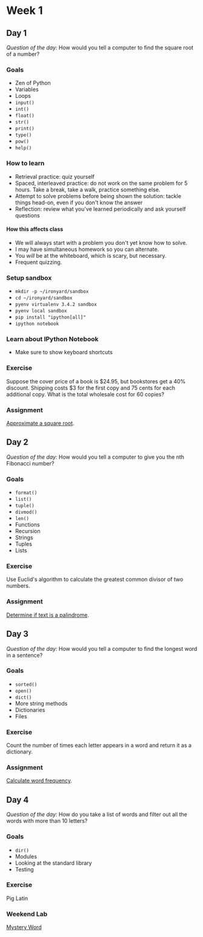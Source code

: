 # Week 1

## Day 1

*Question of the day:* How would you tell a computer to find the square root of a number?

### Goals

* Zen of Python
* Variables
* Loops
* `input()`
* `int()`
* `float()`
* `str()`
* `print()`
* `type()`
* `pow()`
* `help()`

### How to learn

* Retrieval practice: quiz yourself
* Spaced, interleaved practice: do not work on the same problem for 5 hours. Take a break, take a walk, practice something else.
* Attempt to solve problems before being shown the solution: tackle things head-on, even if you don't know the answer
* Reflection: review what you've learned periodically and ask yourself questions

#### How this affects class

* We will always start with a problem you don't yet know how to solve.
* I may have simultaneous homework so you can alternate.
* You _will_ be at the whiteboard, which is scary, but necessary.
* Frequent quizzing.

### Setup sandbox

* `mkdir -p ~/ironyard/sandbox`
* `cd ~/ironyard/sandbox`
* `pyenv virtualenv 3.4.2 sandbox`
* `pyenv local sandbox`
* `pip install "ipython[all]"`
* `ipython notebook`

### Learn about IPython Notebook

* Make sure to show keyboard shortcuts

### Exercise

Suppose the cover price of a book is $24.95, but bookstores get a 40% discount. Shipping costs $3 for the first copy and 75 cents for each additional copy. What is the total wholesale cost for 60 copies?

### Assignment

[Approximate a square root](assignments/approximate-square-root).

## Day 2

*Question of the day:* How would you tell a computer to give you the nth Fibonacci number?

### Goals

* `format()`
* `list()`
* `tuple()`
* `divmod()`
* `len()`
* Functions
* Recursion
* Strings
* Tuples
* Lists

### Exercise

Use Euclid's algorithm to calculate the greatest common divisor of two numbers.

### Assignment

[Determine if text is a palindrome](assignments/palindrome).

## Day 3

*Question of the day:* How would you tell a computer to find the longest word in a sentence?

### Goals

* `sorted()`
* `open()`
* `dict()`
* More string methods
* Dictionaries
* Files

### Exercise

Count the number of times each letter appears in a word and return it as a dictionary.

### Assignment

[Calculate word frequency](assignments/word-frequency).

## Day 4

*Question of the day:* How do you take a list of words and filter out all the words with more than 10 letters?

### Goals

* `dir()`
* Modules
* Looking at the standard library
* Testing

### Exercise

Pig Latin

### Weekend Lab

[Mystery Word](assignments/mystery-word)
